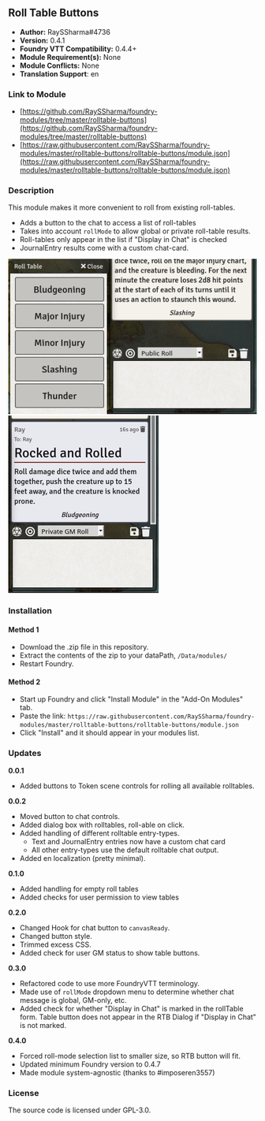 ## Roll Table Buttons

* **Author:** RaySSharma#4736
* **Version:** 0.4.1
* **Foundry VTT Compatibility:** 0.4.4+
* **Module Requirement(s):** None
* **Module Conflicts:** None
* **Translation Support**: en

### Link to Module
* [https://github.com/RaySSharma/foundry-modules/tree/master/rolltable-buttons](https://github.com/RaySSharma/foundry-modules/tree/master/rolltable-buttons)
* [https://raw.githubusercontent.com/RaySSharma/foundry-modules/master/rolltable-buttons/rolltable-buttons/module.json](https://raw.githubusercontent.com/RaySSharma/foundry-modules/master/rolltable-buttons/rolltable-buttons/module.json)

### Description

This module makes it more convenient to roll from existing roll-tables.
- Adds a button to the chat to access a list of roll-tables
- Takes into account `rollMode` to allow global or private roll-table results.
- Roll-tables only appear in the list if "Display in Chat" is checked
- JournalEntry results come with a custom chat-card. 

![New Button + Dialog](./images/rolltable-dialog.png "New Button + Dialog")
![Chat Card + GM Roll](./images/gmroll.png "Chat Card + GM Roll")



### Installation

#### Method 1
- Download the .zip file in this repository.
- Extract the contents of the zip to your dataPath, `/Data/modules/`
- Restart Foundry.

#### Method 2
- Start up Foundry and click "Install Module" in the "Add-On Modules" tab.
- Paste the link: `https://raw.githubusercontent.com/RaySSharma/foundry-modules/master/rolltable-buttons/rolltable-buttons/module.json`
- Click "Install" and it should appear in your modules list.

### Updates
**0.0.1**
- Added buttons to Token scene controls for rolling all available rolltables.

**0.0.2**
- Moved button to chat controls.
- Added dialog box with rolltables, roll-able on click.
- Added handling of different rolltable entry-types.
    - Text and JournalEntry entries now have a custom chat card
    - All other entry-types use the default rolltable chat output.
- Added en localization (pretty minimal).

**0.1.0**
- Added handling for empty roll tables
- Added checks for user permission to view tables

**0.2.0**
- Changed Hook for chat button to `canvasReady`.
- Changed button style.
- Trimmed excess CSS.
- Added check for user GM status to show table buttons.

**0.3.0**
- Refactored code to use more FoundryVTT terminology.
- Made use of `rollMode` dropdown menu to determine whether chat message is global, GM-only, etc.
- Added check for whether "Display in Chat" is marked in the rollTable form. Table button does not appear in the RTB Dialog if "Display in Chat" is not marked.

**0.4.0**
- Forced roll-mode selection list to smaller size, so RTB button will fit.
- Updated minimum Foundry version to 0.4.7
- Made module system-agnostic (thanks to #imposeren3557)

### License
The source code is licensed under GPL-3.0.
